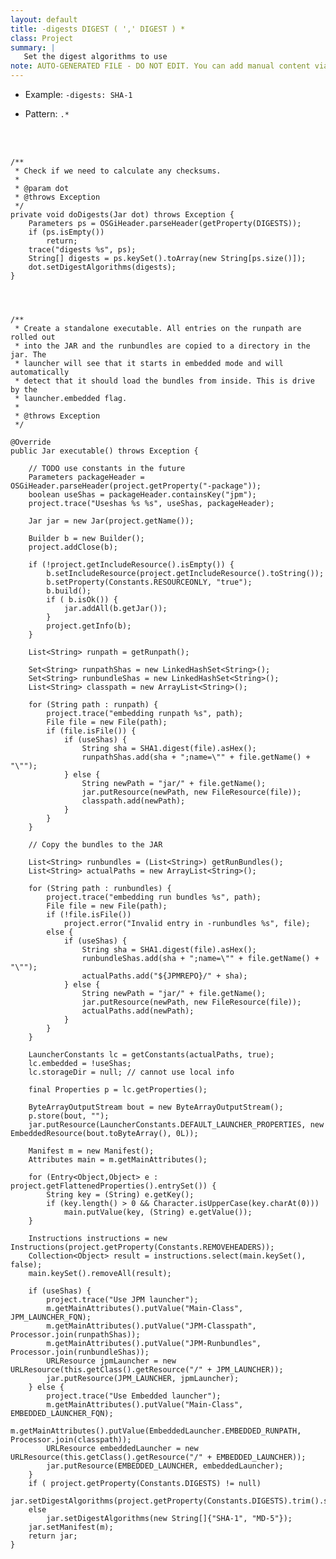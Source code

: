 ```yaml
---
layout: default
title: -digests DIGEST ( ',' DIGEST ) *
class: Project
summary: |
   Set the digest algorithms to use
note: AUTO-GENERATED FILE - DO NOT EDIT. You can add manual content via same filename in ext folder. 
---
```


- Example: `-digests: SHA-1 `

- Pattern: `.*`

<!-- Manual content from: ext/digests.md --><br /><br />

	/**
	 * Check if we need to calculate any checksums.
	 *
	 * @param dot
	 * @throws Exception
	 */
	private void doDigests(Jar dot) throws Exception {
		Parameters ps = OSGiHeader.parseHeader(getProperty(DIGESTS));
		if (ps.isEmpty())
			return;
		trace("digests %s", ps);
		String[] digests = ps.keySet().toArray(new String[ps.size()]);
		dot.setDigestAlgorithms(digests);
	}




	/**
	 * Create a standalone executable. All entries on the runpath are rolled out
	 * into the JAR and the runbundles are copied to a directory in the jar. The
	 * launcher will see that it starts in embedded mode and will automatically
	 * detect that it should load the bundles from inside. This is drive by the
	 * launcher.embedded flag.
	 * 
	 * @throws Exception
	 */

	@Override
	public Jar executable() throws Exception {
		
		// TODO use constants in the future
		Parameters packageHeader = OSGiHeader.parseHeader(project.getProperty("-package"));
		boolean useShas = packageHeader.containsKey("jpm");
		project.trace("Useshas %s %s", useShas, packageHeader);

		Jar jar = new Jar(project.getName());
		
		Builder b = new Builder();
		project.addClose(b);
		
		if (!project.getIncludeResource().isEmpty()) {
			b.setIncludeResource(project.getIncludeResource().toString());
			b.setProperty(Constants.RESOURCEONLY, "true");
			b.build();
			if ( b.isOk()) {
				jar.addAll(b.getJar());
			}
			project.getInfo(b);
		}
		
		List<String> runpath = getRunpath();

		Set<String> runpathShas = new LinkedHashSet<String>();
		Set<String> runbundleShas = new LinkedHashSet<String>();
		List<String> classpath = new ArrayList<String>();

		for (String path : runpath) {
			project.trace("embedding runpath %s", path);
			File file = new File(path);
			if (file.isFile()) {
				if (useShas) {
					String sha = SHA1.digest(file).asHex();
					runpathShas.add(sha + ";name=\"" + file.getName() + "\"");
				} else {
					String newPath = "jar/" + file.getName();
					jar.putResource(newPath, new FileResource(file));
					classpath.add(newPath);
				}
			}
		}

		// Copy the bundles to the JAR

		List<String> runbundles = (List<String>) getRunBundles();
		List<String> actualPaths = new ArrayList<String>();

		for (String path : runbundles) {
			project.trace("embedding run bundles %s", path);
			File file = new File(path);
			if (!file.isFile())
				project.error("Invalid entry in -runbundles %s", file);
			else {
				if (useShas) {
					String sha = SHA1.digest(file).asHex();
					runbundleShas.add(sha + ";name=\"" + file.getName() + "\"");
					actualPaths.add("${JPMREPO}/" + sha);
				} else {
					String newPath = "jar/" + file.getName();
					jar.putResource(newPath, new FileResource(file));
					actualPaths.add(newPath);
				}
			}
		}

		LauncherConstants lc = getConstants(actualPaths, true);
		lc.embedded = !useShas;
		lc.storageDir = null; // cannot use local info

		final Properties p = lc.getProperties();

		ByteArrayOutputStream bout = new ByteArrayOutputStream();
		p.store(bout, "");
		jar.putResource(LauncherConstants.DEFAULT_LAUNCHER_PROPERTIES, new EmbeddedResource(bout.toByteArray(), 0L));

		Manifest m = new Manifest();
		Attributes main = m.getMainAttributes();

		for (Entry<Object,Object> e : project.getFlattenedProperties().entrySet()) {
			String key = (String) e.getKey();
			if (key.length() > 0 && Character.isUpperCase(key.charAt(0)))
				main.putValue(key, (String) e.getValue());
		}

		Instructions instructions = new Instructions(project.getProperty(Constants.REMOVEHEADERS));
		Collection<Object> result = instructions.select(main.keySet(), false);
		main.keySet().removeAll(result);

		if (useShas) {
			project.trace("Use JPM launcher");
			m.getMainAttributes().putValue("Main-Class", JPM_LAUNCHER_FQN);
			m.getMainAttributes().putValue("JPM-Classpath", Processor.join(runpathShas));
			m.getMainAttributes().putValue("JPM-Runbundles", Processor.join(runbundleShas));
			URLResource jpmLauncher = new URLResource(this.getClass().getResource("/" + JPM_LAUNCHER));
			jar.putResource(JPM_LAUNCHER, jpmLauncher);
		} else {
			project.trace("Use Embedded launcher");
			m.getMainAttributes().putValue("Main-Class", EMBEDDED_LAUNCHER_FQN);
			m.getMainAttributes().putValue(EmbeddedLauncher.EMBEDDED_RUNPATH, Processor.join(classpath));
			URLResource embeddedLauncher = new URLResource(this.getClass().getResource("/" + EMBEDDED_LAUNCHER));
			jar.putResource(EMBEDDED_LAUNCHER, embeddedLauncher);
		}
		if ( project.getProperty(Constants.DIGESTS) != null)
			jar.setDigestAlgorithms(project.getProperty(Constants.DIGESTS).trim().split("\\s*,\\s*"));
		else
			jar.setDigestAlgorithms(new String[]{"SHA-1", "MD-5"});
		jar.setManifest(m);
		return jar;
	}
